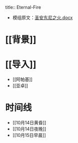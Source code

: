 title:: Eternal-Fire

- 模组原文：[圣安东尼之火.docx](../assets/圣安东尼之火_1630855461593_0.docx)
# [[背景]]
# [[导入]]
- [[阿帕基]]
- [[亚卓]]
# 时间线
- [[10月14日黄昏]]
- [[10月14日夜晚]]
- [[10月15日早晨]]